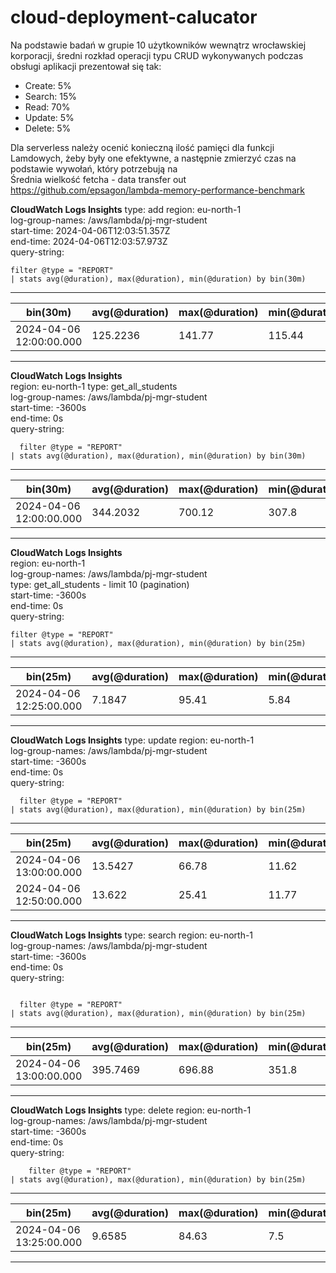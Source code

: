 # cloud-deployment-calucator

Na podstawie badań w grupie 10 użytkowników wewnątrz wrocławskiej korporacji, średni rozkład operacji typu CRUD wykonywanych podczas obsługi aplikacji prezentował się tak:
- Create: 5%
- Search: 15%
- Read: 70%
- Update: 5% 
- Delete: 5%

Dla serverless należy ocenić konieczną ilość pamięci dla funkcji Lamdowych, żeby były one efektywne, a następnie zmierzyć czas na podstawie wywołań, który potrzebują na  
Średnia wielkość fetcha - data transfer out
https://github.com/epsagon/lambda-memory-performance-benchmark

<!-- Original memory size: 128
Setting memory size: 128MB
Warming Lambda
Result: 7.396000000000001
--------------------
Setting memory size: 256MB
Warming Lambda
Result: 7.702000000000001
--------------------
Setting memory size: 512MB
Warming Lambda
Result: 7.612
--------------------
Setting memory size: 1024MB
Warming Lambda
Result: 7.641999999999999
--------------------
Setting memory size: 1536MB
Warming Lambda
Result: 7.619999999999999
--------------------
Setting memory size: 2048MB
Warming Lambda
Result: 7.409999999999999
--------------------
Setting memory size: 2560MB
Warming Lambda
Result: 7.747999999999999
--------------------
Setting memory size: 3008MB
Warming Lambda
Result: 7.337999999999999 -->

**CloudWatch Logs Insights**
type: add
region: eu-north-1    
log-group-names: /aws/lambda/pj-mgr-student    
start-time: 2024-04-06T12:03:51.357Z    
end-time: 2024-04-06T12:03:57.973Z    
query-string:
  ```
  filter @type = "REPORT"
| stats avg(@duration), max(@duration), min(@duration) by bin(30m)
  ```
---
| bin(30m) | avg(@duration) | max(@duration) | min(@duration) |
| --- | --- | --- | --- |
| 2024-04-06 12:00:00.000 | 125.2236 | 141.77 | 115.44 |
---

**CloudWatch Logs Insights**    
region: eu-north-1
type: get_all_students    
log-group-names: /aws/lambda/pj-mgr-student    
start-time: -3600s    
end-time: 0s    
query-string:
  ```
    filter @type = "REPORT"
| stats avg(@duration), max(@duration), min(@duration) by bin(30m)
  ```
---
| bin(30m) | avg(@duration) | max(@duration) | min(@duration) |
| --- | --- | --- | --- |
| 2024-04-06 12:00:00.000 | 344.2032 | 700.12 | 307.8 |
---
**CloudWatch Logs Insights**    
region: eu-north-1    
log-group-names: /aws/lambda/pj-mgr-student    
type: get_all_students - limit 10 (pagination)    
start-time: -3600s    
end-time: 0s    
query-string:
  ```
  filter @type = "REPORT"
| stats avg(@duration), max(@duration), min(@duration) by bin(25m)
  ```
---
| bin(25m) | avg(@duration) | max(@duration) | min(@duration) |
| --- | --- | --- | --- |
| 2024-04-06 12:25:00.000 | 7.1847 | 95.41 | 5.84 |
---

**CloudWatch Logs Insights**
type: update
region: eu-north-1    
log-group-names: /aws/lambda/pj-mgr-student    
start-time: -3600s    
end-time: 0s    
query-string:
  ```
    filter @type = "REPORT"
| stats avg(@duration), max(@duration), min(@duration) by bin(25m)
  ```
---
| bin(25m) | avg(@duration) | max(@duration) | min(@duration) |
| --- | --- | --- | --- |
| 2024-04-06 13:00:00.000 | 13.5427 | 66.78 | 11.62 |
| 2024-04-06 12:50:00.000 | 13.622 | 25.41 | 11.77 |
---
**CloudWatch Logs Insights**
type: search
region: eu-north-1    
log-group-names: /aws/lambda/pj-mgr-student    
start-time: -3600s    
end-time: 0s    
query-string:
  ```
  
    filter @type = "REPORT"
| stats avg(@duration), max(@duration), min(@duration) by bin(25m)

  ```
---
| bin(25m) | avg(@duration) | max(@duration) | min(@duration) |
| --- | --- | --- | --- |
| 2024-04-06 13:00:00.000 | 395.7469 | 696.88 | 351.8 |
---
**CloudWatch Logs Insights**
type: delete 
region: eu-north-1    
log-group-names: /aws/lambda/pj-mgr-student    
start-time: -3600s    
end-time: 0s    
query-string:
  ```
      filter @type = "REPORT"
| stats avg(@duration), max(@duration), min(@duration) by bin(25m)
  ```
---
| bin(25m) | avg(@duration) | max(@duration) | min(@duration) |
| --- | --- | --- | --- |
| 2024-04-06 13:25:00.000 | 9.6585 | 84.63 | 7.5 |
---
